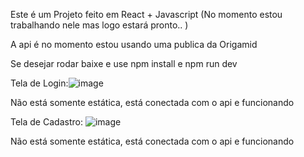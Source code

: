 Este é um Projeto feito em React + Javascript (No momento estou trabalhando nele mas logo estará pronto.. )

A api é no momento estou usando uma publica da Origamid

Se desejar rodar baixe e use npm install e npm run dev



Tela de Login:![image](https://github.com/user-attachments/assets/fda8983a-78f7-44ec-92f1-71d5691c7d7f)

  Não está somente estática, está conectada com o api e funcionando 

Tela de Cadastro: ![image](https://github.com/user-attachments/assets/b3ce66e4-76d7-4368-92a1-68607d9340e3)

  Não está somente estática, está conectada com o api e funcionando 
